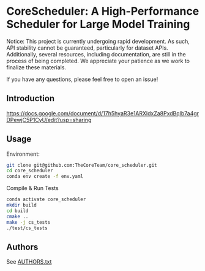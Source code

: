 # CoreScheduler: A High-Performance Scheduler for Large Model Training

Notice: This project is currently undergoing rapid development. As such, API stability cannot be guaranteed, particularly for dataset APIs. Additionally, several resources, including documentation, are still in the process of being completed. We appreciate your patience as we work to finalize these materials.

If you have any questions, please feel free to open an issue!

## Introduction

https://docs.google.com/document/d/17h5hyaR3e1ARXldxZa8PxdBqlb7a4grDPewjC5P1CyU/edit?usp=sharing

## Usage

Environment:

```bash
git clone git@github.com:TheCoreTeam/core_scheduler.git
cd core_scheduler
conda env create -f env.yaml
```

Compile & Run Tests

```bash
conda activate core_scheduler
mkdir build
cd build
cmake ..
make -j cs_tests
./test/cs_tests
```

## Authors

See [AUTHORS.txt](./AUTHORS.txt)
